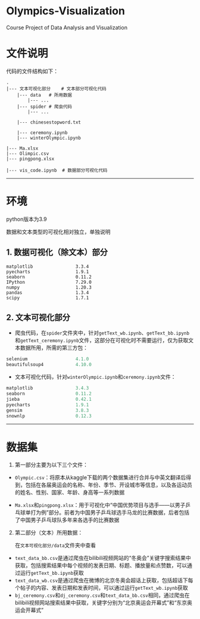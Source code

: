 # Olympics-Visualization
Course Project of Data Analysis and Visualization

# 文件说明

代码的文件结构如下：

```
.
|--- 文本可视化部分    # 文本部分可视化代码
	|--- data   # 所用数据
		|--- ...
	|--- spider # 爬虫代码
		|--- ...
		
	|--- chinesestopword.txt
	
	|--- ceremony.ipynb
	|--- winterOlympic.ipynb

|--- Ma.xlsx
|--- Olimpic.csv
|--- pingpong.xlsx

|--- vis_code.ipynb  # 数据部分可视化代码
```



------

# 环境

python版本为3.9

数据和文本类型的可视化相对独立，单独说明

## 1. 数据可视化（除文本）部分

```
matplotlib                3.3.4
pyecharts                 1.9.1
seaborn                   0.11.2
IPython                   7.29.0
numpy                     1.20.3
pandas                    1.3.4
scipy                  	  1.7.1
```

## 2. 文本可视化部分

* 爬虫代码，在`spider`文件夹中，针对`getText_wb.ipynb`、`getText_bb.ipynb`和`getText_ceremony.ipynb`文件，这部分在可视化时不需要运行，仅为获取文本数据所用，所需的第三方包：

```py
selenium                  4.1.0
beautifulsoup4            4.10.0
```

* 文本可视化代码，针对`winterOlympic.ipynb`和`ceremony.ipynb`文件：

```py
matplotlib                3.4.3 
seaborn                   0.11.2
jieba                     0.42.1
pyecharts                 1.9.1
gensim                    3.8.3
snownlp                   0.12.3
```

------

# 数据集

1. 第一部分主要为以下三个文件：

* `Olympic.csv`：将原本从kaggle下载的两个数据集进行合并与中英文翻译后得到，包括在各届奥运会的名称、年份、季节、开设城市等信息，以及各运动员的姓名、性别、国家、年龄、身高等一系列数据

* `Ma.xlsx`和`pingpong.xlsx`：用于可视化中“中国优势项目与选手——以男子乒乓球单打为例”部分。前者为中国男子乒乓球选手马龙的比赛数据，后者包括了中国男子乒乓球队多年来各选手的比赛数据

2. 第二部分（文本）所用数据：

   在`文本可视化部分/data`文件夹中查看

* `text_data_bb.csv`是通过爬虫在bilibili视频网站的“冬奥会”关键字搜索结果中获取，包括搜索结果中每个视频的发表日期、标题、播放量和点赞数，可以通过运行`getText_bb.ipynb`获取
* `text_data_wb.csv`是通过爬虫在微博的北京冬奥会超话上获取，包括超话下每个帖子的内容、发表日期和发表时间，可以通过运行`getText_wb.ipynb`获取
* `bj_ceremony.csv`和`dj_ceremony.csv`和`text_data_bb.csv`相同，通过爬虫在bilibili视频网站搜索结果中获取，关键字分别为“北京奥运会开幕式”和“东京奥运会开幕式”



